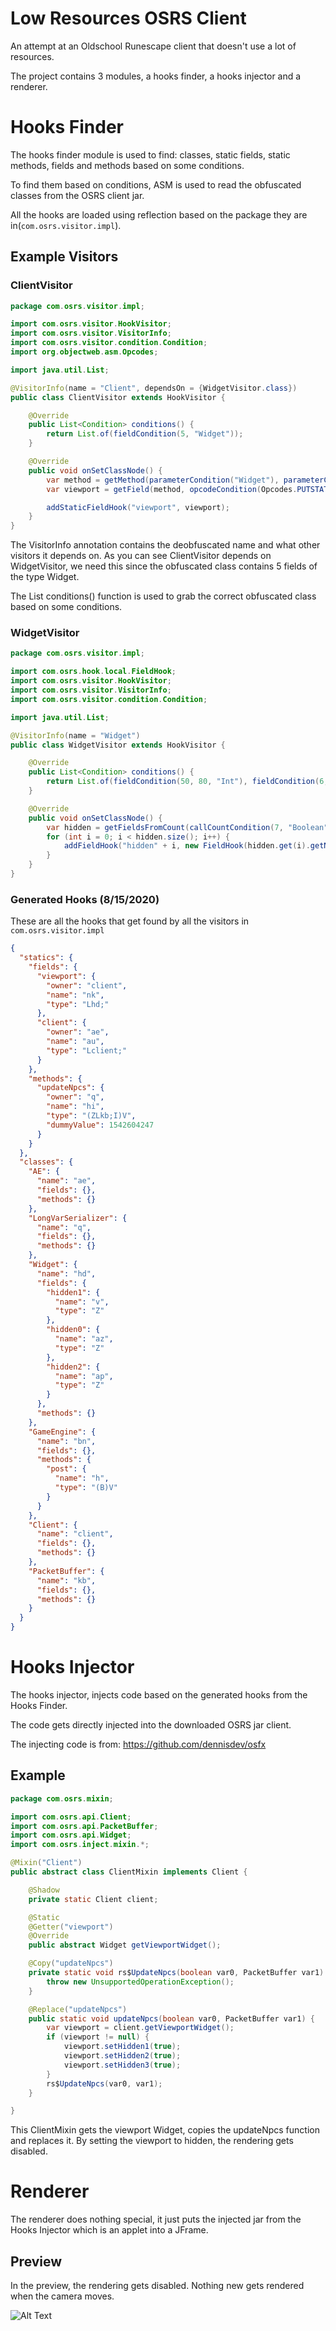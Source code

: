 # Low Resources OSRS Client

An attempt at an Oldschool Runescape client that doesn't use a lot of resources.

The project contains 3 modules, a hooks finder, a hooks injector and a renderer.

# Hooks Finder

The hooks finder module is used to find: classes, static fields, static methods, fields and methods based on some conditions.

To find them based on conditions, ASM is used to read the obfuscated classes from the OSRS client jar.

All the hooks are loaded using reflection based on the package they are in(`com.osrs.visitor.impl`).

## Example Visitors

### ClientVisitor

```java
package com.osrs.visitor.impl;

import com.osrs.visitor.HookVisitor;
import com.osrs.visitor.VisitorInfo;
import com.osrs.visitor.condition.Condition;
import org.objectweb.asm.Opcodes;

import java.util.List;

@VisitorInfo(name = "Client", dependsOn = {WidgetVisitor.class})
public class ClientVisitor extends HookVisitor {

    @Override
    public List<Condition> conditions() {
        return List.of(fieldCondition(5, "Widget"));
    }

    @Override
    public void onSetClassNode() {
        var method = getMethod(parameterCondition("Widget"), parameterCondition(2, "Int"));
        var viewport = getField(method, opcodeCondition(Opcodes.PUTSTATIC), fieldCondition("Widget"));

        addStaticFieldHook("viewport", viewport);
    }
}
```

The VisitorInfo annotation contains the deobfuscated name and what other visitors it depends on.
As you can see ClientVisitor depends on WidgetVisitor, we need this since the obfuscated class contains 5 fields of the type Widget.

The List<Condition> conditions() function is used to grab the correct obfuscated class based on some conditions.

### WidgetVisitor

```java
package com.osrs.visitor.impl;

import com.osrs.hook.local.FieldHook;
import com.osrs.visitor.HookVisitor;
import com.osrs.visitor.VisitorInfo;
import com.osrs.visitor.condition.Condition;

import java.util.List;

@VisitorInfo(name = "Widget")
public class WidgetVisitor extends HookVisitor {

    @Override
    public List<Condition> conditions() {
        return List.of(fieldCondition(50, 80, "Int"), fieldCondition(6, "String"));
    }

    @Override
    public void onSetClassNode() {
        var hidden = getFieldsFromCount(callCountCondition(7, "Boolean"));
        for (int i = 0; i < hidden.size(); i++) {
            addFieldHook("hidden" + i, new FieldHook(hidden.get(i).getName(), hidden.get(i).getType()));
        }
    }
}

```

### Generated Hooks (8/15/2020)

These are all the hooks that get found by all the visitors in `com.osrs.visitor.impl`

```json
{
  "statics": {
    "fields": {
      "viewport": {
        "owner": "client",
        "name": "nk",
        "type": "Lhd;"
      },
      "client": {
        "owner": "ae",
        "name": "au",
        "type": "Lclient;"
      }
    },
    "methods": {
      "updateNpcs": {
        "owner": "q",
        "name": "hi",
        "type": "(ZLkb;I)V",
        "dummyValue": 1542604247
      }
    }
  },
  "classes": {
    "AE": {
      "name": "ae",
      "fields": {},
      "methods": {}
    },
    "LongVarSerializer": {
      "name": "q",
      "fields": {},
      "methods": {}
    },
    "Widget": {
      "name": "hd",
      "fields": {
        "hidden1": {
          "name": "v",
          "type": "Z"
        },
        "hidden0": {
          "name": "az",
          "type": "Z"
        },
        "hidden2": {
          "name": "ap",
          "type": "Z"
        }
      },
      "methods": {}
    },
    "GameEngine": {
      "name": "bn",
      "fields": {},
      "methods": {
        "post": {
          "name": "h",
          "type": "(B)V"
        }
      }
    },
    "Client": {
      "name": "client",
      "fields": {},
      "methods": {}
    },
    "PacketBuffer": {
      "name": "kb",
      "fields": {},
      "methods": {}
    }
  }
}
```

# Hooks Injector

The hooks injector, injects code based on the generated hooks from the Hooks Finder.

The code gets directly injected into the downloaded OSRS jar client.

The injecting code is from: https://github.com/dennisdev/osfx

## Example

```java
package com.osrs.mixin;

import com.osrs.api.Client;
import com.osrs.api.PacketBuffer;
import com.osrs.api.Widget;
import com.osrs.inject.mixin.*;

@Mixin("Client")
public abstract class ClientMixin implements Client {

    @Shadow
    private static Client client;

    @Static
    @Getter("viewport")
    @Override
    public abstract Widget getViewportWidget();

    @Copy("updateNpcs")
    private static void rs$UpdateNpcs(boolean var0, PacketBuffer var1) {
        throw new UnsupportedOperationException();
    }

    @Replace("updateNpcs")
    public static void updateNpcs(boolean var0, PacketBuffer var1) {
        var viewport = client.getViewportWidget();
        if (viewport != null) {
            viewport.setHidden1(true);
            viewport.setHidden2(true);
            viewport.setHidden3(true);
        }
        rs$UpdateNpcs(var0, var1);
    }

}
```

This ClientMixin gets the viewport Widget, copies the updateNpcs function and replaces it.
By setting the viewport to hidden, the rendering gets disabled.

# Renderer

The renderer does nothing special, it just puts the injected jar from the Hooks Injector which is an applet into a JFrame.

## Preview

In the preview, the rendering gets disabled. Nothing new gets rendered when the camera moves.

![Alt Text](https://i.imgur.com/4ayQzfr.gif)


